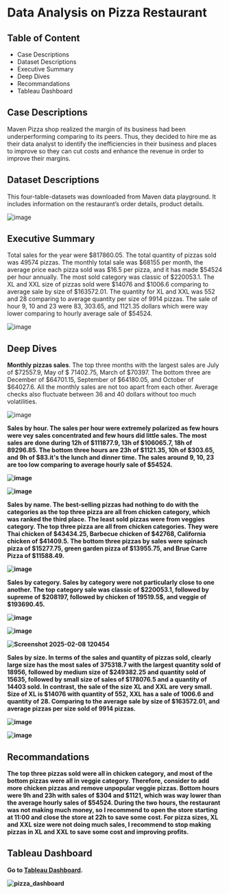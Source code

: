 <h1>Data Analysis on Pizza Restaurant</h1>
<h2>Table of Content</h2>
<ul>
  <li>Case Descriptions</li>
  <li>Dataset Descriptions</li>
  <li>Executive Summary</li>
  <li>Deep Dives</li>
  <li>Recommandations</li>
  <li>Tableau Dashboard</li>
</ul>
<h2>Case Descriptions</h2>
<p>Maven Pizza shop realized the margin of its business had been underperforming comparing to its peers. Thus, they decided to hire me as their data analyst to identify the inefficiencies in their business and places to improve so they can cut costs and enhance the revenue in order to improve their margins.</p>
<h2>Dataset Descriptions</h2>
<p>This four-table-datasets was downloaded from Maven data playground. It includes information on the restaurant’s order details, product details.</p>

![image](https://github.com/user-attachments/assets/35cc91a4-0251-482d-b334-2898233019f9)

<h2>Executive Summary</h2>
<p>Total sales for the year were $817860.05. The total quantity of pizzas sold was 49574 pizzas. The monthly total sale was $68155 per month, the average price each pizza sold was $16.5 per pizza, and it has made $54524 per hour annually. The most sold category was classic of $220053.1. The XL and XXL size of pizzas sold were $14076 and $1006.6 comparing to average sale by size of $163572.01. The quantity for XL and XXL was 552 and 28 comparing to average quantity per size of 9914 pizzas. The sale of hour 9, 10 and 23 were 83, 303.65, and 1121.35 dollars which were way lower comparing to hourly average sale of $54524.</p>

![image](https://github.com/user-attachments/assets/a0e726f5-14de-4159-a0e5-d6181e7bd54e)

<h2>Deep Dives</h2>
<p><b>Monthly pizzas sales</b>. The top three months with the largest sales are July of $72557.9, May of $ 71402.75, March of $70397. The bottom three are December of $64701.15, September of $64180.05, and October of $64027.6. All the monthly sales are not too apart from each other. Average checks also fluctuate between 36 and 40 dollars without too much volatilities. </p>

![image](https://github.com/user-attachments/assets/8c807d41-6d66-49d5-98a2-0e1b4355f454)

<p><b>Sales by hour<b>. The sales per hour were extremely polarized as few hours were vey sales concentrated and few hours did little sales. The most sales are done during 12h of $111877.9, 13h of $106065.7, 18h of 89296.85. The bottom three hours are 23h of $1121.35, 10h of $303.65, and 9h of $83.it's the lunch and dinner time. The sales around 9, 10, 23 are too low comparing to average hourly sale of $54524.</p>

![image](https://github.com/user-attachments/assets/bd786e83-cbea-4081-9083-c9e79c78f7e0)

![image](https://github.com/user-attachments/assets/db66fc45-543f-476f-819d-21ee0a26c0d7)

<p><b>Sales by name</b>. The best-selling pizzas had nothing to do with the categories as the top three pizza are all from chicken category, which was ranked the third place. The least sold pizzas were from veggies category.  The top three pizza are all from chicken categories. They were Thai chicken of $43434.25, Barbecue chicken of $42768, California chicken of $41409.5. The bottom three pizzas by sales were spinach pizza of $15277.75, green garden pizza of $13955.75, and Brue Carre Pizza of $11588.49. </p>

![image](https://github.com/user-attachments/assets/28dfec99-cf9d-4728-9b15-bc47676f3e06)

<p><b>Sales by category</b>. Sales by category were not particularly close to one another. The top category sale was classic of $220053.1, followed by supreme of $208197, followed by chicken of 19519.5$, and veggie of $193690.45.</p>

![image](https://github.com/user-attachments/assets/8c83f433-3928-4b83-9226-3237efb071c7)

![image](https://github.com/user-attachments/assets/7bd768cb-9998-4eab-86d8-5da14500fac9)

![Screenshot 2025-02-08 120454](https://github.com/user-attachments/assets/0e0734f1-9dfe-4fb2-9988-8a9ec37ad442)


<p><b>Sales by size</b>. In terms of the sales and quantity of pizzas sold, clearly large size has the most sales of 375318.7 with the largest quantity sold of 18956, followed by medium size of $249382.25 and quantity sold of 15635, followed by small size of sales of $178076.5 and a quantity of 14403 sold. In contrast, the sale of the size XL and XXL are very small. Size of XL is $14076 with quantity of 552, XXL has a sale of 1006.6 and quantity of 28. Comparing to the average sale by size of $163572.01, and average pizzas per size sold of 9914 pizzas.</p>

![image](https://github.com/user-attachments/assets/f13ce736-13cf-4dd5-9b79-50b114d82ef4)

![image](https://github.com/user-attachments/assets/294d5145-6740-40b4-b6c8-2eb6d6cfc646)


<h2>Recommandations</h2>
<p>The top three pizzas sold were all in chicken category, and most of the bottom pizzas were all in veggie category. Therefore, consider to add more chicken pizzas and remove unpopular veggie pizzas. Bottom hours were 9h and 23h with sales of $304 and $1121, which was way lower than the average hourly sales of $54524. During the two hours, the restaurant was not making much money, so I recommend to open the store starting at 11:00 and close the store at 22h to save some cost. For pizza sizes, XL and XXL size were not doing much sales, I recommend to stop making pizzas in XL and XXL to save some cost and improving profits. </p>
<h2>Tableau Dashboard</h2>
<p>Go to <a href="https://public.tableau.com/app/profile/kun.bi/viz/pizza_dashboard_17390317350990/Pizza_Dashboard">Tableau Dashboard</a>.</p>

![pizza_dashboard](https://github.com/user-attachments/assets/98f4e9d0-778a-4b60-b9fe-d9a4d2d8dc1e)
